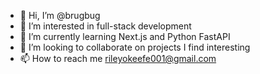 - 👋 Hi, I’m @brugbug
- 👀 I’m interested in full-stack development
- 🌱 I’m currently learning Next.js and Python FastAPI
- 💞️ I’m looking to collaborate on projects I find interesting
- 📫 How to reach me rileyokeefe001@gmail.com

<!---
brugbug/brugbug is a ✨ special ✨ repository because its `README.md` (this file) appears on your GitHub profile.
You can click the Preview link to take a look at your changes.
--->
